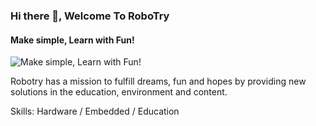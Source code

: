 ### Hi there 👋, Welcome To RoboTry
#### Make simple, Learn with Fun!
![Make simple, Learn with Fun!](http://robotry.co.kr/images/bg/bg_banner_main1.jpg)

Robotry has a mission to fulfill dreams, fun and hopes by providing new solutions in the education, environment and content.

Skills: Hardware / Embedded / Education




